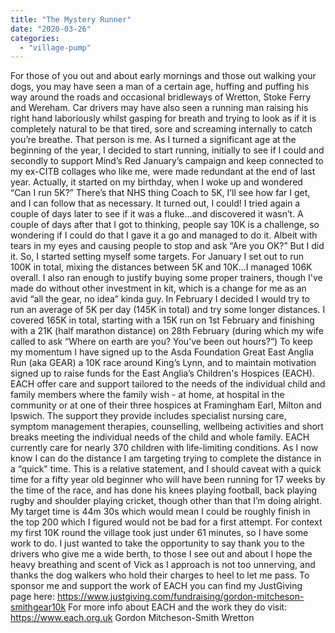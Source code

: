 ```yaml
---
title: "The Mystery Runner"
date: "2020-03-26"
categories: 
  - "village-pump"
---
```


For those of you out and about early mornings and those out walking your dogs, you may have seen a man of a certain age, huffing and puffing his way around the roads and occasional bridleways of Wretton, Stoke Ferry and Wereham. Car drivers may have also seen a running man raising his right hand laboriously whilst gasping for breath and trying to look as if it is completely natural to be that tired, sore and screaming internally to catch you’re breathe. That person is me. As I turned a significant age at the beginning of the year, I decided to start running, initially to see if I could and secondly to support Mind’s Red January’s campaign and keep connected to my ex-CITB collages who like me, were made redundant at the end of last year. Actually, it started on my birthday, when I woke up and wondered “Can I run 5K?” There’s that NHS thing Coach to 5K, I’ll see how far I get, and I can follow that as necessary. It turned out, I could! I tried again a couple of days later to see if it was a fluke…and discovered it wasn’t. A couple of days after that I got to thinking, people say 10K is a challenge, so wondering if I could do that I gave it a go and managed to do it. Albeit with tears in my eyes and causing people to stop and ask “Are you OK?” But I did it. So, I started setting myself some targets. For January I set out to run 100K in total, mixing the distances between 5K and 10K…I managed 106K overall. I also ran enough to justify buying some proper trainers, though I've made do without other investment in kit, which is a change for me as an avid “all the gear, no idea” kinda guy. In February I decided I would try to run an average of 5K per day (145K in total) and try some longer distances. I covered 165K in total, starting with a 15K run on 1st February and finishing with a 21K (half marathon distance) on 28th February (during which my wife called to ask “Where on earth are you? You’ve been out hours?”) To keep my momentum I have signed up to the Asda Foundation Great East Anglia Run (aka GEAR) a 10K race around King’s Lynn, and to maintain motivation signed up to raise funds for the East Anglia’s Children's Hospices (EACH). EACH offer care and support tailored to the needs of the individual child and family members where the family wish - at home, at hospital in the community or at one of their three hospices at Framingham Earl, Milton and Ipswich. The support they provide includes specialist nursing care, symptom management therapies, counselling, wellbeing activities and short breaks meeting the individual needs of the child and whole family. EACH currently care for nearly 370 children with life-limiting conditions. As I now know I can do the distance I am targeting trying to complete the distance in a “quick" time. This is a relative statement, and I should caveat with a quick time for a fifty year old beginner who will have been running for 17 weeks by the time of the race, and has done his knees playing football, back playing rugby and shoulder playing cricket, though other than that I’m doing alright. My target time is 44m 30s which would mean I could be roughly finish in the top 200 which I figured would not be bad for a first attempt. For context my first 10K round the village took just under 61 minutes, so I have some work to do. I just wanted to take the opportunity to say thank you to the drivers who give me a wide berth, to those I see out and about I hope the heavy breathing and scent of Vick as I approach is not too unnerving, and thanks the dog walkers who hold their charges to heel to let me pass. To sponsor me and support the work of EACH you can find my JustGiving page here: https://www.justgiving.com/fundraising/gordon-mitcheson-smithgear10k For more info about EACH and the work they do visit: https://www.each.org.uk Gordon Mitcheson-Smith Wretton
